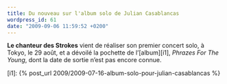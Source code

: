 ```yaml
---
title: Du nouveau sur l'album solo de Julian Casablancas
wordpress_id: 61
date: "2009-09-06 11:59:52 +0200"
---
```


**Le chanteur des Strokes** vient de réaliser son premier concert solo, à Tokyo,
le 29 août, et a dévoilé la pochette de l’[album][i1], _Phrazes For The Young_,
dont la date de sortie n’est pas encore connue.

[i1]: {% post_url 2009/2009-07-16-album-solo-pour-julian-casablancas %}
